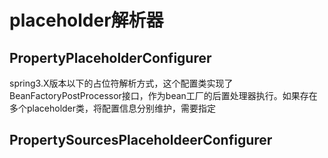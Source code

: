 # placeholder解析器

## PropertyPlaceholderConfigurer
spring3.X版本以下的占位符解析方式，这个配置类实现了BeanFactoryPostProcessor接口，作为bean工厂的后置处理器执行。如果存在多个placeholder类，将配置信息分别维护，需要指定

## PropertySourcesPlaceholdeerConfigurer